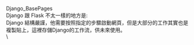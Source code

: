 Django_BasePages \
Django 跟 Flask 不太一樣的地方是: \
Django 結構嚴謹，他需要按照指定的步驟啟動網頁，但是大部分的工作其實也是複製貼上，這裡存儲Django的工作流，供未來使用。 \
\
